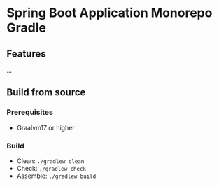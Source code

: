 # Spring Boot Application Monorepo Gradle

## Features

...

## Build from source

### Prerequisites

- Graalvm17 or higher

### Build

- Clean: `./gradlew clean`
- Check: `./gradlew check`
- Assemble: `./gradlew build`
